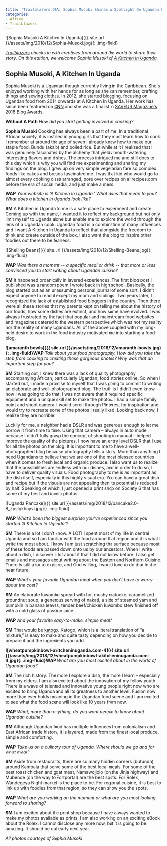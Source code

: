 ```yaml
---
title: 'Trailblazers Q&A: Sophia Musoki Shines A Spotlight On Ugandan Food'
categories:
- Africa
- Trailblazers
---
```


![Sophia Musoki A Kitchen In Uganda]({{ site.url }}/assets/img/2018/12/Sophia-Musoki.jpg){: .img-fluid}

_[Trailblazers](https://withoutapath.com/category/trailblazers) checks in with creatives from around the world to share their story. On this edition, we welcome Sophia Musoki of [A Kitchen In Uganda](https://akitcheninuganda.com/)._

## Sophia Musoki, A Kitchen In Uganda

Sophia Musoki is a Ugandan though currently living in the Caribbean. She's enjoyed working with her hands for as long as she can remember, crafting things and sewing clothes. In 2012, she started blogging, focusing on Ugandan food from 2014 onwards at A Kitchen In Uganda. Her work has since been featured on [CNN](http://edition.cnn.com/videos/world/2016/01/21/african-voices-food-fun-spc-c.cnn) and she was a finalist in [SAVEUR Magazine's 2018 Blog Awards](https://www.saveur.com/blog-awards-2018-best-culture-blog-finalists).<!-- more -->

**Without A Path** _How did you start getting involved in cooking?_

**Sophia Musoki** Cooking has always been a part of me. In a traditional African society, it is instilled in young girls that they must learn how to cook. I remember at around the age of seven I already knew how to make our staple food, Bundu (akalo) and boiled rice. But while at it I realized that I was genuinely fascinated by the alchemy that yields mouth-watering, interesting flavors and dishes. The process intrigued me and still does to this day which is why you will find me experimenting and sharing my findings on the blog. I grew up on very simple vegetarian fare so complex foods like cakes and breads fascinated me. I was that kid who would go to almost every cooking class arranged, pore over recipes on allrecipes.com before the era of social media, and just make a mess.

**WAP** _Your website is ‘A Kitchen In Uganda.’ What does that mean to you? What does a kitchen in Uganda look like?_

**SM** A Kitchen in Uganda to me is a safe place to experiment and create. Coming up with the name, I wanted it to reflect my background but not only limit myself to Uganda alone but enable me to explore the world through the lens of a Ugandan cook. Ugandan food is a combination of many influences and I want A Kitchen in Uganda to reflect that alongside the freedom to think and create outside of the box. I also want the blog to inspire other foodies out there to be fearless.

![Shelling Beans]({{ site.url }}/assets/img/2018/12/Shelling-Beans.jpg){: .img-fluid}

**WAP** _Was there a moment -- a specific meal or drink -- that more or less convinced you to start writing about Ugandan cuisine?_

**SM** It happened organically in layered experiences. The first blog post I published was a random poem I wrote back in high school. Basically, the blog started out as an unassuming personal journal of some sort. I didn’t expect anyone to read it except my mom and siblings. Two years later, I recognized the lack of established food bloggers in the country. Then there were all these stories that my parents kept on telling me about the history of our foods, how some dishes are extinct, and how some have evolved. I was always frustrated by the fact that popular and mainstream food websites and magazines catered to the western perspective which was not my reality nor the reality of many Ugandans. All of the above coupled with my long-held desire to work in the food industry motivated me into starting a food blog.

**![amaranth bowls]({{ site.url }}/assets/img/2018/12/amaranth-bowls.jpg){: .img-fluid}WAP** _Talk about your food photography. How did you take the step from cooking to creating these gorgeous photos? Why was that an important step for you?_

**SM** Starting out, I knew there was a lack of quality photography accompanying African, particularly Ugandan, food stories online. So when I started out, I made a promise to myself that I was going to commit to writing an elaborate and well-photographed blog. The truth is I didn’t even know how I was going to do that. I was not aware that it required specific equipment and a unique skill set to make the photos. I had a simple family point and shoot camera. I would scroll through Pinterest for inspiration and would try to recreate some of the photos I really liked. Looking back now, I realize they are horrible!

Luckily for me, a neighbor had a DSLR and was generous enough to let me borrow it from time to time. Using that camera – always in auto mode because I didn’t fully grasp the concept of shooting in manual – helped improve the quality of the pictures. I now have an entry level DSLR that I use for all the photos on the blog. It is important to me to have a well-photographed blog because photography tells a story. More than anything I need Ugandans to believe that we are one of the most blessed countries when it comes to fresh local and organic produce. I also want us to realize that the possibilities are endless with our dishes, and in order to do so, I have to deliver quality visuals. Food photography to me is as important as the dish itself, especially in this highly visual era. You can have a great dish and recipe but if the visuals are not appealing then its potential is reduced by half. Speaking of which, I just opened a print shop on Society 6 that has some of my best and iconic photos.

![Uganda Pancake]({{ site.url }}/assets/img/2018/12/pancake2.0-8_zpslqkhayvi.jpg){: .img-fluid}

**WAP** _What’s been the biggest surprise you’ve experienced since you started ‘A Kitchen In Uganda’?_

**SM** There is a lot I don’t know. A LOT! I spent most of my life in central Uganda and so I am familiar with the food around that region and it is what I write the most about. I know I am just scratching the surface because most of these foods are passed down onto us by our ancestors. When I write about a dish, I discover a lot about it that I did not know before. I also get emails and messages about writing about the Eastern and Northern Cuisine. There is still a lot to explore, and God willing, I would love to do that in the near future.

**WAP** _What’s your favorite Ugandan meal when you don’t have to worry about the cost?_

**SM** An elaborate luwombo spread with hot mushy matooke, caramelized groundnut soup, a generous serving of nakati, a side of steamed yam and pumpkin in banana leaves, tender beef/chicken luwombo stew finished off with a cold glass of passion juice.

**WAP** _And your favorite easy-to-make, simple meal?_

**SM** That would be [katogo](https://akitcheninuganda.com/2018/06/26/classic-matooke-katogo/). Katogo, which is a literal translation of “a mixture,” is easy to make and quite tasty depending on how you decide to prepare it and the ingredients you add.

**![wheatpumpkinbowl-akitcheninuganda.com-4]({{ site.url }}/assets/img/2018/12/wheatpumpkinbowl-akitcheninuganda.com-4.jpg){: .img-fluid}WAP** _What are you most excited about in the world of Ugandan food?_

**SM** The rich history. The more I explore a dish, the more I learn – especially from my elders. I am also excited about the innovation of my fellow youth. There is a wave of talented and innovative young people right now who are excited to bring Uganda and all its greatness to another level. Fusion now more than ever holds meaning in the Ugandan food scene and I am excited to see what the food scene will look like 10 years from now.

**WAP** _What, more than anything, do you want people to know about Ugandan cuisine?_

**SM** Although Ugandan food has multiple influences from colonialism and East African trade history, it is layered, made from the finest local produce, simple and comforting.

**WAP** _Take us on a culinary tour of Uganda. Where should we go and for what meal?_

**SM** Aside from restaurants, there are so many hidden corners (bufunda) around Kampala that serve some of the best local meals. For some of the best roast chicken and goat meat, Namawojjolo (on the Jinja highway) and Mubende (on the way to Fortportal) are the best spots. For Rolex, Wandegeya Night market is the place to be. For regional cuisine, it is best to link up with foodies from that region, so they can show you the spots.

**WAP** _What are you working on the moment or what are you most looking forward to sharing?_

**SM** I am excited about the print shop because I have always wanted to make my photos available as prints. I am also working on an exciting eBook about the Rolex. I cannot disclose any more now, but it is going to be amazing. It should be out early next year.

_All photos courteys of Sophia Musoki_
